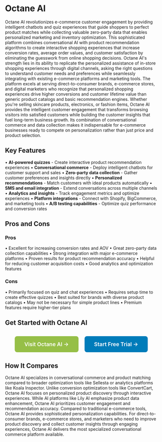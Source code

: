 # Octane AI

Octane AI revolutionizes e-commerce customer engagement by providing intelligent chatbots and quiz experiences that guide shoppers to perfect product matches while collecting valuable zero-party data that enables personalized marketing and inventory optimization. This sophisticated platform combines conversational AI with product recommendation algorithms to create interactive shopping experiences that increase conversion rates, average order values, and customer satisfaction by eliminating the guesswork from online shopping decisions. Octane AI's strength lies in its ability to replicate the personalized assistance of in-store shopping experiences through digital channels, asking the right questions to understand customer needs and preferences while seamlessly integrating with existing e-commerce platforms and marketing tools. The platform excels at serving direct-to-consumer brands, e-commerce stores, and digital marketers who recognize that personalized shopping experiences drive higher conversions and customer lifetime value than generic product catalogs and basic recommendation engines. Whether you're selling skincare products, electronics, or fashion items, Octane AI provides the intelligent customer engagement that transforms browsing visitors into satisfied customers while building the customer insights that fuel long-term business growth. Its combination of conversational commerce and data collection makes it indispensable for e-commerce businesses ready to compete on personalization rather than just price and product selection.

## Key Features

• **AI-powered quizzes** - Create interactive product recommendation experiences
• **Conversational commerce** - Deploy intelligent chatbots for customer support and sales
• **Zero-party data collection** - Gather customer preferences and insights directly
• **Personalized recommendations** - Match customers with ideal products automatically
• **SMS and email integration** - Extend conversations across multiple channels
• **Analytics and insights** - Track engagement metrics and optimize experiences
• **Platform integrations** - Connect with Shopify, BigCommerce, and marketing tools
• **A/B testing capabilities** - Optimize quiz performance and conversion rates

## Pros and Cons

### Pros
• Excellent for increasing conversion rates and AOV
• Great zero-party data collection capabilities
• Strong integration with major e-commerce platforms
• Proven results for product recommendation accuracy
• Helpful for reducing customer acquisition costs
• Good analytics and optimization features

### Cons
• Primarily focused on quiz and chat experiences
• Requires setup time to create effective quizzes
• Best suited for brands with diverse product catalogs
• May not be necessary for simple product lines
• Premium features require higher-tier plans

## Get Started with Octane AI

<div style="text-align: center; margin: 2rem 0;">
  <a href="https://www.octaneai.com" target="_blank" rel="noopener noreferrer" style="display: inline-block; background: #96BF47; color: white; padding: 1rem 2rem; text-decoration: none; border-radius: 8px; font-weight: 600; font-size: 1.1rem; margin-right: 1rem;">Visit Octane AI →</a>
  <a href="https://www.octaneai.com/signup" target="_blank" rel="noopener noreferrer" style="display: inline-block; background: #007cba; color: white; padding: 1rem 2rem; text-decoration: none; border-radius: 8px; font-weight: 600; font-size: 1.1rem;">Start Free Trial →</a>
</div>

## How It Compares

Octane AI specializes in conversational commerce and product matching compared to broader optimization tools like Sellesta or analytics platforms like Koala Inspector. Unlike conversion optimization tools like ConvertCart, Octane AI focuses on personalized product discovery through interactive experiences. While AI platforms like Lily AI emphasize product data enhancement, Octane AI prioritizes customer engagement and recommendation accuracy. Compared to traditional e-commerce tools, Octane AI provides sophisticated personalization capabilities. For direct-to-consumer brands, e-commerce stores, and marketers who need to improve product discovery and collect customer insights through engaging experiences, Octane AI delivers the most specialized conversational commerce platform available.
